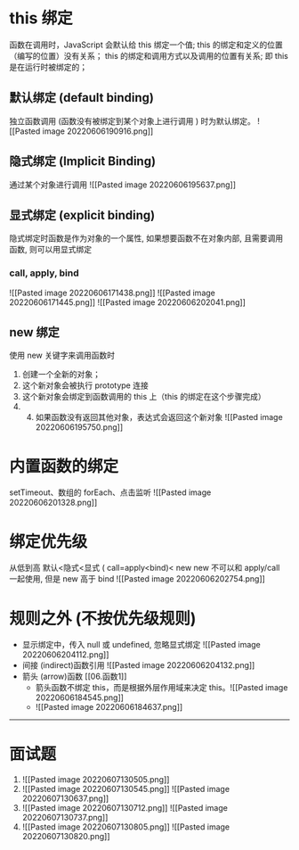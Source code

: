 # this 绑定
函数在调用时，JavaScript 会默认给 this 绑定一个值;
this 的绑定和定义的位置（编写的位置）没有关系；
this 的绑定和调用方式以及调用的位置有关系; 
即 this 是在运行时被绑定的；

## 默认绑定 (default binding)
独立函数调用 (函数没有被绑定到某个对象上进行调用 ) 时为默认绑定。
![[Pasted image 20220606190916.png]]
## 隐式绑定 (Implicit Binding)
通过某个对象进行调用
![[Pasted image 20220606195637.png]]
## 显式绑定 (explicit binding)
隐式绑定时函数是作为对象的一个属性, 如果想要函数不在对象内部, 且需要调用函数, 则可以用显式绑定
### call, apply, bind
![[Pasted image 20220606171438.png]]
![[Pasted image 20220606171445.png]]
![[Pasted image 20220606202041.png]]
## new 绑定
使用 new 关键字来调用函数时
1. 创建一个全新的对象；
2. 这个新对象会被执行 prototype 连接
3. 这个新对象会绑定到函数调用的 this 上（this 的绑定在这个步骤完成）
4. 4. 如果函数没有返回其他对象，表达式会返回这个新对象
![[Pasted image 20220606195750.png]]

# 内置函数的绑定
setTimeout、数组的 forEach、点击监听
![[Pasted image 20220606201328.png]]
# 绑定优先级
从低到高
默认<隐式<显式 ( call=apply<bind)< new
new 不可以和 apply/call 一起使用, 但是 new 高于 bind
![[Pasted image 20220606202754.png]]
# 规则之外 (不按优先级规则)
-  显示绑定中，传入 null 或 undefined, 忽略显式绑定 ![[Pasted image 20220606204112.png]]
- 间接 (indirect)函数引用 ![[Pasted image 20220606204132.png]]
- 箭头 (arrow)函数 [[06.函数1]]
	- 箭头函数不绑定 this，而是根据外层作用域来决定 this。![[Pasted image 20220606184545.png]]
	- ![[Pasted image 20220606184637.png]]


----
# 面试题

1. ![[Pasted image 20220607130505.png]]
2. ![[Pasted image 20220607130545.png]]  ![[Pasted image 20220607130637.png]]       
3. ![[Pasted image 20220607130712.png]]  ![[Pasted image 20220607130737.png]]
4. ![[Pasted image 20220607130805.png]]  ![[Pasted image 20220607130820.png]]